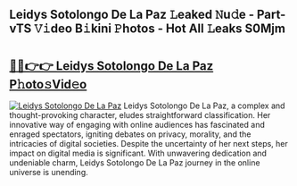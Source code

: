 ## Leidys Sotolongo De La Paz 𝙻eaked 𝙽u𝚍e - Part-vTS 𝚅𝚒deo B𝚒kini 𝙿hotos - Hot All 𝙻eaks S0Mjm

# <h2><a href="http://ld0hlbv.urlbe.top/?page=Leidys+Sotolongo+De+La+Paz">🔗🔗👉👉 Leidys Sotolongo De La Paz P𝚑oto𝚜Vid𝚎o</a></h2>

[![Leidys Sotolongo De La Paz](https://i.imgur.com/eBuTRDB.gif)](http://ld0hlbv.urlbe.top/?page=Leidys+Sotolongo+De+La+Paz)
Leidys Sotolongo De La Paz, a complex and thought-provoking character, eludes straightforward classification. Her innovative way of engaging with online audiences has fascinated and enraged spectators, igniting debates on privacy, morality, and the intricacies of digital societies. Despite the uncertainty of her next steps, her impact on digital media is significant. With unwavering dedication and undeniable charm, Leidys Sotolongo De La Paz journey in the online universe is unending.
